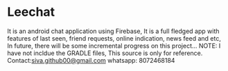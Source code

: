 # Leechat
It is an android chat application using Firebase, It is a full fledged app with features of last seen, friend requests, online indication, news feed and etc, In future, there will be some incremental progress on this project...
NOTE: I have not incldue the GRADLE files, This source is only for reference.
Contact:siva.github00@gmail.com
whatsapp: 8072468184
